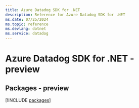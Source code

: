 ```yaml
---
title: Azure Datadog SDK for .NET
description: Reference for Azure Datadog SDK for .NET
ms.date: 07/25/2024
ms.topic: reference
ms.devlang: dotnet
ms.service: datadog
---
```

# Azure Datadog SDK for .NET - preview
## Packages - preview
[!INCLUDE [packages](datadog-index.md)]